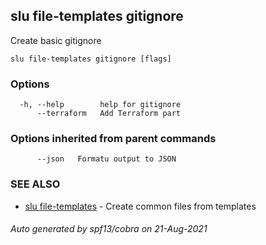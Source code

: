 ## slu file-templates gitignore

Create basic gitignore

```
slu file-templates gitignore [flags]
```

### Options

```
  -h, --help        help for gitignore
      --terraform   Add Terraform part
```

### Options inherited from parent commands

```
      --json   Formatu output to JSON
```

### SEE ALSO

* [slu file-templates](slu_file-templates.md)	 - Create common files from templates

###### Auto generated by spf13/cobra on 21-Aug-2021
